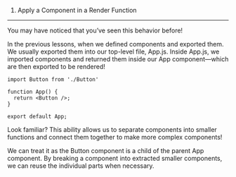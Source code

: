 1. Apply a Component in a Render Function

---

You may have noticed that you’ve seen this behavior before!

In the previous lessons, when we defined components and exported them. We usually exported them into our top-level file, App.js. Inside App.js, we imported components and returned them inside our App component—which are then exported to be rendered!

```
import Button from './Button'

function App() {
  return <Button />;
}

export default App;
```

Look familiar? This ability allows us to separate components into smaller functions and connect them together to make more complex components!

We can treat it as the Button component is a child of the parent App component. By breaking a component into extracted smaller components, we can reuse the individual parts when necessary.

